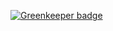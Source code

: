 
[![Greenkeeper badge](https://badges.greenkeeper.io/trufflesuite/drizzle-suite.svg)](https://greenkeeper.io/)
